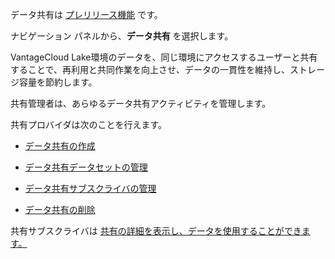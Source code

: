 データ共有は [プレリリース機能](https://docs.teradata.com/access/sources/dita/topic?dita:mapPath=phg1621910019905.ditamap&dita:ditavalPath=pny1626732985837.ditaval&dita:topicPath=bwf1684416639333.dita) です。

ナビゲーション パネルから、**データ共有** を選択します。

VantageCloud Lake環境のデータを、同じ環境にアクセスするユーザーと共有することで、再利用と共同作業を向上させ、データの一貫性を維持し、ストレージ容量を節約します。

共有管理者は、あらゆるデータ共有アクティビティを管理します。

共有プロバイダは次のことを行えます。

-   [データ共有の作成](vlk1663617148666.md)

-   [データ共有データセットの管理](rfg1681040443995.md)

-   [データ共有サブスクライバの管理](vph1681040670091.md)

-   [データ共有の削除](vuh1681040768372.md)

共有サブスクライバは [共有の詳細を表示し、データを使用することができます。](hfx1686247226223.md)
